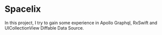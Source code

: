 # Spacelix

In this project, I try to gain some experience in Apollo Graphql, RxSwift and UICollectionView Diffable Data Source. 
